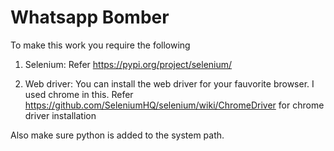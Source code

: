 # Whatsapp Bomber

To make this work you require the following

1. Selenium:
Refer https://pypi.org/project/selenium/


2. Web driver:
You can install the web driver for your fauvorite browser. I used chrome in this.
Refer https://github.com/SeleniumHQ/selenium/wiki/ChromeDriver for chrome driver installation


Also make sure python is added to the system path.


